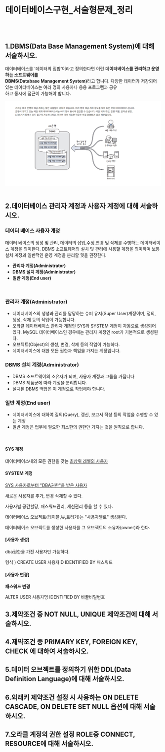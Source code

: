 # 데이터베이스구현_서술형문제_정리
<br><br>
<h2>1.DBMS(Data Base Management System)에 대해 서술하시오.</h2>
<p>데이터베이스를 '데이터의 집합'이라고 정의한다면 이런 <strong>데이터베이스를 관리하고 운영하는 소프트웨어를 <br>DBMS(Database Management System)</strong>라고 합니다. 다양한 데이터가 저장되어 있는 데이터베이스는 여러 명의 사용자나 응용 프로그램과 공유 <br>하고 동시에 접근이 가능해야 합니다.</p>
<img src="images/database_01.png" alt="">
<br><br>
<h2>2.데이터베이스 관리자 계정과 사용자 계정에 대해 서술하시오.</h2>
<h3>데이터 베이스 사용자 계정</h3>
<p>데이터 베이스의 생성 및 관리, 데이터의 삽입,수정,변경 및 삭제를 수행하는 데이터베이스 계정을 의미한다. DBMS 소프트웨어의 설치 및 관리에 사용할 계정을 의미하며 보통 설치 계정과 일반적인 운영 계정을 분리할 궛을 권장한다.</p>
<ul>
  <li><strong>관리자 계정(Administrator)</strong></li>
  <li><strong>DBMS 설치 계정(Administrator)</strong></li>
  <li><strong>일반 계정(End user)</strong></li>
</ul>
<br>
<h3>관리자 계정(Administrator)</h3>
<ul>
  <li>데이터베이스의 생성과 관리를 담당하는 슈퍼 유저(Super User)계정이며, 정의, 생성, 삭제 등의 작업이 가능합니다.</li>
  <li>오라클 데이터베이스 관리자 계정인 SYS와 SYSTEM 계정이 자동으로 생성되어 있다. MySQL 데이터베이스인 경우에는 관리자 계정인 root가 기본적으로 생성된다.</li>
  <li>오브젝트(Object)의 생성, 변경, 삭제 등의 작업이 가능하다.</li>
  <li>데이터베이스에 대한 모든 권한과 책임을 가지는 계정입니다.</li>
</ul>
<h3>DBMS 설치 계정(Administrator)</h3>
<ul>
  <li>DBMS 소프트웨어의 소유자가 되며, 사용자 계정과 그룹을 가집니다</li>
  <li>DBMS 제품군에 따라 계정을 분리합니다.</li>
  <li>설치된 DBMS 백업은 이 계정으로 작업해야 합니다.</li>
</ul>
<h3>일반 계정(End user)</h3>
<ul>
  <li>데이터베이스에 대하여 질의(Query), 갱신, 보고서 작성 등의 작업을 수행할 수 있는 계정</li>
  <li>일반 계정은 업무에 필요한 최소한의 권한만 가지는 것을 원칙으로 합니다.</li>
</ul>
<br>
<h4>SYS 계정</h4>
<p>데이터베이스내의 모든 권한을 갖는 <u>최상위 레벨의 사용자</u></p>
<h4>SYSTEM 계정</h4>
<p><u>SYS 사용자로부터 "DBA권한"을 받은 사용자</u></p>
<p>새로운 사용자를 추가, 변경 삭제할 수 있다.</p>
<p>사용자별 공간할당, 패스워드관리, 세션관리 등을 할 수 있다.</p>
<p>데이터베이스 오브젝트(테이블,뷰,트리거)는 "사용자별로" 생성된다.</p>
<p>데이터베이스 오브젝트를 생성한 사용자를 그 오브젝트의 소유자(owner)라 한다.</p>
<h4>[사용자 생성]</h4>
<p>dba권한을 가진 사용자만 가능하다.</p>
<p>형식 ) CREATE USER 사용자ID IDENTIFIED BY 패스워드</p>
<h4>[사용자 변경]</h4>
<p><strong>패스워드 변경</strong></p>
<p>ALTER USER 사용자명 IDENTIFIED BY 바꿀비밀번호</p>
<h2>3.제약조건 중 NOT NULL, UNIQUE 제약조건에 대해 서술하시오.</h2>
<h2>4.제약조건 중 PRIMARY KEY, FOREIGN KEY, CHECK 에 대하여 서술하시오.</h2>
<h2>5.데이터 오브젝트를 정의하기 위한 DDL(Data Definition Language)에 대해 서술하시오.</h2>
<h2>6.외래키 제약조건 설정 시 사용하는 ON DELETE CASCADE, ON DELETE SET NULL 옵션에 대해 서술하시오.</h2>
<h2>7.오라클 계정의 권한 설정 ROLE중 CONNECT, RESOURCE에 대해 서술하시오.</h2>















